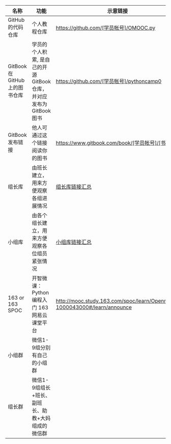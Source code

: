 名称 |  功能 | 示意链接
--- | --- | ---
GitHub 的代码仓库 | 个人教程仓库 | https://github.com/[学员帐号]/OMOOC.py
GitBook 在 GitHub 上的图书仓库 | 学员的个人积累, 是自己的开源 GitBook 仓库，并对应发布为 GitBook 图书 |https://github.com/[学员帐号]/pythoncamp0
GitBook 发布链接| 他人可通过这个链接阅读你的图书 | https://www.gitbook.com/book/[学员帐号]/[书名]
组长库| 由班长建立，用来方便观察各组进展情况|[组长库链接汇总](https://github.com/YixuanBurnett/GroupManagement)
小组库| 由各个组长建立，用来方便观察各位组员紧张情况| [小组库链接汇总](https://github.com/YixuanBurnett/GroupManagement/blob/master/emergency.md)
163 or 163 SPOC |开智微课：Python编程入门 163网易云课堂平台| http://mooc.study.163.com/spoc/learn/Openmind-1000043000#/learn/announce
小组群| 微信1-9组分别有自己的小组群|
组长群|微信1-9组组长+班长、副班长、助教+大妈组成的微信群|